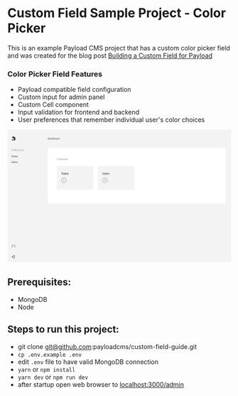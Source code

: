 # Custom Field Sample Project - Color Picker

This is an example Payload CMS project that has a custom color picker field and was created for the blog post [Building a Custom Field for Payload](https://payloadcms.com/blog/build-a-custom-field-for-payload)

### Color Picker Field Features
- Payload compatible field configuration
- Custom input for admin panel
- Custom Cell component
- Input validation for frontend and backend
- User preferences that remember individual user's color choices

<img src="./color-picker.gif" alt="Component Demo" />

## Prerequisites: 
- MongoDB
- Node

## Steps to run this project: 
- git clone git@github.com:payloadcms/custom-field-guide.git
- `cp .env.example .env`
- edit `.env` file to have valid MongoDB connection
- `yarn` or `npm install`
- `yarn dev` or `npm run dev`
- after startup open web browser to <a href="http://localhost:3000/admin">localhost:3000/admin</a>
